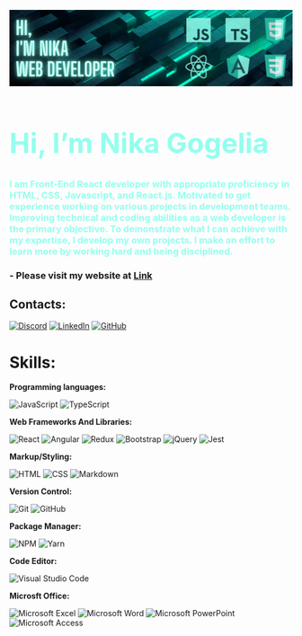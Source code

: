 ![Banner](./images/banner.png)

<h1 style="color: #93FFED; font-size: 3.5em;">Hi, I’m Nika Gogelia</h1>

<h3 style="color: #93FFED">I am Front-End React developer with appropriate proficiency in HTML, CSS, Javascript, and React.js. Motivated to get experience working on various projects in development teams. Improving technical and coding abilities as a web developer is the primary objective. To demonstrate what I can achieve with my expertise, I develop my own projects. I make an effort to learn more by working hard and being disciplined.</h3>

### - Please visit my website at **<a href="">Link</a>**

## **Contacts:**

<a href="https://discordapp.com/users/876017116967489577">![Discord](https://img.shields.io/badge/Discord-%23E4405F.svg?style=for-the-badge&logo=discord&logoColor=white)</a> <a href="https://www.linkedin.com/in/nika-gogelia-003661198/">![LinkedIn](https://img.shields.io/badge/linkedin-%230077B5.svg?style=for-the-badge&logo=linkedin&logoColor=white)</a> <a href="https://github.com/NikaGogelia">![GitHub](https://img.shields.io/badge/github-%23121011.svg?style=for-the-badge&logo=github&)</a>

# **Skills:**

**Programming languages:**

![JavaScript](https://img.shields.io/badge/javascript-%23323330.svg?style=for-the-badge&logo=javascript&logoColor=%23F7DF1E) ![TypeScript](https://img.shields.io/badge/typescript-%23007ACC.svg?style=for-the-badge&logo=typescript&logoColor=white)

**Web Frameworks And Libraries:**

![React](https://img.shields.io/badge/react-%2320232a.svg?style=for-the-badge&logo=react&logoColor=%2361DAFB) ![Angular](https://img.shields.io/badge/angular-%23DD0031.svg?style=for-the-badge&logo=angular&logoColor=white) ![Redux](https://img.shields.io/badge/Redux-217346?style=for-the-badge&logo=redux&logoColor=white) ![Bootstrap](https://img.shields.io/badge/bootstrap-%23563D7C.svg?style=for-the-badge&logo=bootstrap&logoColor=white) ![jQuery](https://img.shields.io/badge/jquery-%230769AD.svg?style=for-the-badge&logo=jquery&logoColor=white) ![Jest](https://img.shields.io/badge/Jest-CA4245?style=for-the-badge&logo=jest&logoColor=white)

**Markup/Styling:**

![HTML](https://img.shields.io/badge/html5-%23E34F26.svg?style=for-the-badge&logo=html5&logoColor=white) ![CSS](https://img.shields.io/badge/css3-%231572B6.svg?style=for-the-badge&logo=css3&logoColor=white) ![Markdown](https://img.shields.io/badge/markdown-%23121011.svg?style=for-the-badge&logo=markdown&logoColor=white)

**Version Control:**

![Git](https://img.shields.io/badge/git-%23F05033.svg?style=for-the-badge&logo=git&logoColor=white) ![GitHub](https://img.shields.io/badge/github-%23121011.svg?style=for-the-badge&logo=github&logoColor=white)

**Package Manager:**

![NPM](https://img.shields.io/badge/NPM-%23000000.svg?style=for-the-badge&logo=npm&logoColor=white) ![Yarn](https://img.shields.io/badge/yarn-%232C8EBB.svg?style=for-the-badge&logo=yarn&logoColor=white)

**Code Editor:**

![Visual Studio Code](https://img.shields.io/badge/visual_studio_code-0078D6?style=for-the-badge&logo=visual-studio-code&logoColor=white)

**Microsft Office:**

![Microsoft Excel](https://img.shields.io/badge/Microsoft_Excel-217346?style=for-the-badge&logo=microsoft-excel&logoColor=white) ![Microsoft Word](https://img.shields.io/badge/Microsoft_Word-2B579A?style=for-the-badge&logo=microsoft-word&logoColor=white) ![Microsoft PowerPoint](https://img.shields.io/badge/Microsoft_PowerPoint-B7472A?style=for-the-badge&logo=microsoft-powerpoint&logoColor=white) ![Microsoft Access](https://img.shields.io/badge/Microsoft_Access-A4373A?style=for-the-badge&logo=microsoft-access&logoColor=white)
